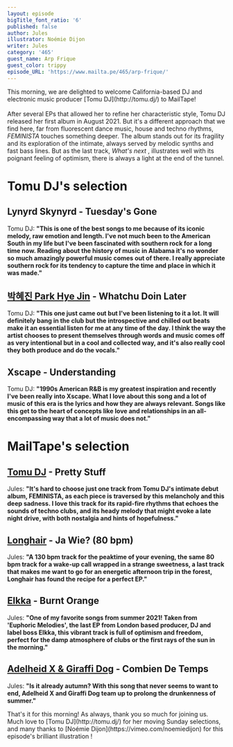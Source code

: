 ```yaml
---
layout: episode
bigTitle_font_ratio: '6'
published: false
author: Jules
illustrator: Noémie Dijon
writer: Jules
category: '465'
guest_name: Arp Frique
guest_color: trippy
episode_URL: 'https://www.mailta.pe/465/arp-frique/'
---
```

<p id="introduction"> This morning, we are delighted to welcome California-based DJ and electronic music producer [Tomu DJ](http://tomu.dj/) to MailTape!
<br><br>
After several EPs that allowed her to refine her characteristic style, Tomu DJ released her first album in August 2021. But it's a different approach that we find here, far from fluorescent dance music, house and techno rhythms, <i> FEMINISTA </i> touches something deeper. The album stands out for its fragility and its exploration of the intimate, always served by melodic synths and fast bass lines. But as the last track, <i> What's next </i>, illustrates well with its poignant feeling of optimism, there is always a light at the end of the tunnel.
</p>


# Tomu DJ's selection

## Lynyrd Skynyrd - Tuesday's Gone
Tomu DJ: **"**This is one of the best songs to me because of its iconic melody, raw emotion and length. I've not much been to the American South in my life but I've been fascinated with southern rock for a long time now. Reading about the history of music in Alabama it's no wonder so much amazingly powerful music comes out of there. I really appreciate southern rock for its tendency to capture the time and place in which it was made.**"**

## [박혜진 Park Hye Jin](https://parkhyejin.bandcamp.com/) - Whatchu Doin Later
Tomu DJ: **"**This one just came out but I've been listening to it a lot. It will definitely bang in the club but the introspective and chilled out beats make it an essential listen for me at any time of the day. I think the way the artist chooses to present themselves through words and music comes off as very intentional but in a cool and collected way, and it's also really cool they both produce and do the vocals.**"**

## Xscape - Understanding
Tomu DJ: **"**1990s American R&B is my greatest inspiration and recently I've been really into Xscape. What I love about this song and a lot of music of this era is the lyrics and how they are always relevant. Songs like this get to the heart of concepts like love and relationships in an all-encompassing way that a lot of music does not.**"**


# MailTape's selection

## [Tomu DJ](http://tomu.dj/) - Pretty Stuff
Jules: **"**It's hard to choose just one track from Tomu DJ's intimate debut album, FEMINISTA, as each piece is traversed by this melancholy and this deep sadness. I love this track for its rapid-fire rhythms that echoes the sounds of techno clubs, and its heady melody that might evoke a late night drive, with both nostalgia and hints of hopefulness.**"**

## [Longhair](https://longhairlive.bandcamp.com/) - Ja Wie? (80 bpm)
Jules: **"**A 130 bpm track for the peaktime of your evening, the same 80 bpm track for a wake-up call wrapped in a strange sweetness, a last track that makes me want to go for an energetic afternoon trip in the forest, Longhair has found the recipe for a perfect EP.**"**

## [Elkka](https://elkka.bandcamp.com/) - Burnt Orange
Jules: **"**One of my favorite songs from summer 2021! Taken from 'Euphoric Melodies', the last EP from London based producer, DJ and label boss Elkka, this vibrant track is full of optimism and freedom, perfect for the damp atmosphere of clubs or the first rays of the sun in the morning.**"**

## [Adelheid X & Giraffi Dog](https://doomchakratapes.bandcamp.com/album/adelheid-x-giraffi-dog-combien-de-temps) - Combien De Temps
Jules: **"**Is it already autumn? With this song that never seems to want to end, Adelheid X and Giraffi Dog team up to prolong the drunkenness of summer.**"**


<p id="outroduction">That's it for this morning! As always, thank you so much for joining us. Much love to [Tomu DJ](http://tomu.dj/) for her moving Sunday selections, and many thanks to [Noémie Dijon](https://vimeo.com/noemiedijon) for this episode's brilliant illustration !</p>
